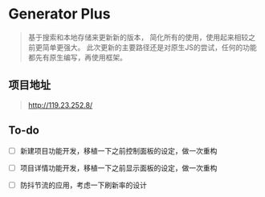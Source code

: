 # Generator Plus
> 基于搜索和本地存储来更新新的版本，
> 简化所有的使用，使用起来相较之前更简单更强大。
> 此次更新的主要路径还是对原生JS的尝试，任何的功能都先有原生编写，再使用框架。

## 项目地址  
> <http://119.23.252.8/>

## To-do
- [ ] 新建项目功能开发，移植一下之前控制面板的设定，做一次重构
- [ ] 项目详情功能开发，移植一下之前显示面板的设定，做一次重构
- [ ] 防抖节流的应用，考虑一下刷新率的设计

